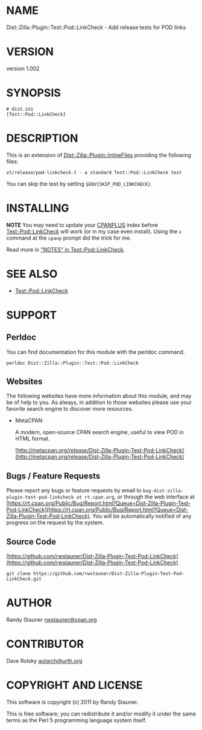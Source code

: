 # NAME

Dist::Zilla::Plugin::Test::Pod::LinkCheck - Add release tests for POD links

# VERSION

version 1.002

# SYNOPSIS

    # dist.ini
    [Test::Pod::LinkCheck]

# DESCRIPTION

This is an extension of [Dist::Zilla::Plugin::InlineFiles](https://metacpan.org/pod/Dist::Zilla::Plugin::InlineFiles)
providing the following files:

    xt/release/pod-linkcheck.t - a standard Test::Pod::LinkCheck test

You can skip the test by setting
`$ENV{SKIP_POD_LINKCHECK}`.

# INSTALLING

**NOTE** You may need to update your [CPANPLUS](https://metacpan.org/pod/CPANPLUS) index
before [Test::Pod::LinkCheck](https://metacpan.org/pod/Test::Pod::LinkCheck) will work (or in my case even install).
Using the `x` command at the `cpanp` prompt did the trick for me.

Read more in ["NOTES" in Test::Pod::LinkCheck](https://metacpan.org/pod/Test::Pod::LinkCheck#NOTES).

# SEE ALSO

- [Test::Pod::LinkCheck](https://metacpan.org/pod/Test::Pod::LinkCheck)

# SUPPORT

## Perldoc

You can find documentation for this module with the perldoc command.

    perldoc Dist::Zilla::Plugin::Test::Pod::LinkCheck

## Websites

The following websites have more information about this module, and may be of help to you. As always,
in addition to those websites please use your favorite search engine to discover more resources.

- MetaCPAN

    A modern, open-source CPAN search engine, useful to view POD in HTML format.

    [http://metacpan.org/release/Dist-Zilla-Plugin-Test-Pod-LinkCheck](http://metacpan.org/release/Dist-Zilla-Plugin-Test-Pod-LinkCheck)

## Bugs / Feature Requests

Please report any bugs or feature requests by email to `bug-dist-zilla-plugin-test-pod-linkcheck at rt.cpan.org`, or through
the web interface at [https://rt.cpan.org/Public/Bug/Report.html?Queue=Dist-Zilla-Plugin-Test-Pod-LinkCheck](https://rt.cpan.org/Public/Bug/Report.html?Queue=Dist-Zilla-Plugin-Test-Pod-LinkCheck). You will be automatically notified of any
progress on the request by the system.

## Source Code

[https://github.com/rwstauner/Dist-Zilla-Plugin-Test-Pod-LinkCheck](https://github.com/rwstauner/Dist-Zilla-Plugin-Test-Pod-LinkCheck)

    git clone https://github.com/rwstauner/Dist-Zilla-Plugin-Test-Pod-LinkCheck.git

# AUTHOR

Randy Stauner <rwstauner@cpan.org>

# CONTRIBUTOR

Dave Rolsky <autarch@urth.org>

# COPYRIGHT AND LICENSE

This software is copyright (c) 2011 by Randy Stauner.

This is free software; you can redistribute it and/or modify it under
the same terms as the Perl 5 programming language system itself.
